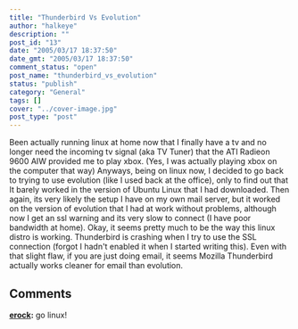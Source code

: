 ```yaml
---
title: "Thunderbird Vs Evolution"
author: "halkeye"
description: ""
post_id: "13"
date: "2005/03/17 18:37:50"
date_gmt: "2005/03/17 18:37:50"
comment_status: "open"
post_name: "thunderbird_vs_evolution"
status: "publish"
category: "General"
tags: []
cover: "../cover-image.jpg"
post_type: "post"
---
```


Been actually running linux at home now that I finally have a tv and no longer need the incoming tv signal (aka TV Tuner) that the ATI Radieon 9600 AIW provided me to play xbox. (Yes, I was actually playing xbox on the computer that way)
Anyways, being on linux now, I decided to go back to trying to use evolution (like I used back at the office), only to find out that It barely worked in the version of Ubuntu Linux that I had downloaded.
Then again, its very likely the setup I have on my own mail server, but it worked on the version of evolution that I had at work without problems, although now I get an ssl warning and its very slow to connect (I have poor bandwidth at home).
Okay, it seems pretty much to be the way this linux distro is working. Thunderbird is crashing when I try to use the SSL connection (forgot I hadn't enabled it when I started writing this).
Even with that slight flaw, if you are just doing email, it seems Mozilla Thunderbird actually works cleaner for email than evolution.

## Comments

**[erock](#41 "2005-09-27 20:07:05"):** go linux!

